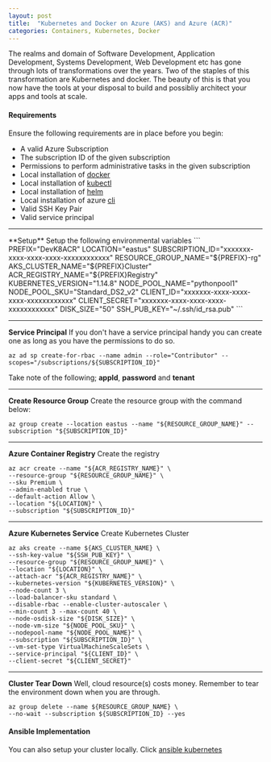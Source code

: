 ```yaml
---
layout: post
title:  "Kubernetes and Docker on Azure (AKS) and Azure (ACR)"
categories: Containers, Kubernetes, Docker
---
```


The realms and domain of Software Development,  Application Development, Systems Development, Web Development etc has gone through lots
of transformations over the years. Two of the staples of this transformation are Kubernetes and docker. The beauty of this is that you
now have the tools at your disposal to build and possibliy architect your apps and tools at scale. 

#### **Requirements**
Ensure the following requirements are in place before you begin:

* A valid Azure Subscription
* The subscription ID of the given subscription
* Permissions to perform administrative tasks in the given subscription 
* Local installation of [docker](https://docs.docker.com/install)
* Local installation of [kubectl](https://kubernetes.io/docs/tasks/tools/install-kubectl)
* Local installation of [helm](https://helm.sh/docs/intro/install)
* Local installation of azure [cli](https://docs.microsoft.com/en-us/cli/azure/install-azure-cli?view=azure-cli-latest)
* Valid SSH Key Pair
* Valid service principal 

<hr>
**Setup**
Setup the following environmental variables
```
PREFIX="DevK8ACR"
LOCATION="eastus"
SUBSCRIPTION_ID="xxxxxxx-xxxx-xxxx-xxxx-xxxxxxxxxxxx"
RESOURCE_GROUP_NAME="${PREFIX}-rg"
AKS_CLUSTER_NAME="${PREFIX}Cluster"
ACR_REGISTRY_NAME="${PREFIX}Registry"
KUBERNETES_VERSION="1.14.8"
NODE_POOL_NAME="pythonpool1"
NODE_POOL_SKU="Standard_DS2_v2"
CLIENT_ID="xxxxxxx-xxxx-xxxx-xxxx-xxxxxxxxxxxx"
CLIENT_SECRET="xxxxxxx-xxxx-xxxx-xxxx-xxxxxxxxxxxx"
DISK_SIZE="50"
SSH_PUB_KEY="~/.ssh/id_rsa.pub"
```
<hr>

**Service Principal**
If you don't have a service principal handy you can create one as long as you have the permissions to do so.
```
az ad sp create-for-rbac --name admin --role="Contributor" --scopes="/subscriptions/${SUBSCRIPTION_ID}"
```
Take note of the following; **appId**, **password** and **tenant**
<hr>

**Create Resource Group**
Create the resource group with the command below:
```
az group create --location eastus --name "${RESOURCE_GROUP_NAME}" --subscription "${SUBSCRIPTION_ID}"
```
<hr>

**Azure Container Registry**
Create the registry
```
az acr create --name "${ACR_REGISTRY_NAME}" \
--resource-group "${RESOURCE_GROUP_NAME}" \
--sku Premium \
--admin-enabled true \
--default-action Allow \
--location "${LOCATION}" \
--subscription "${SUBSCRIPTION_ID}" 
```
<hr>


**Azure Kubernetes Service**
Create Kubernetes Cluster
```
az aks create --name ${AKS_CLUSTER_NAME} \
--ssh-key-value "${SSH_PUB_KEY}" \
--resource-group "${RESOURCE_GROUP_NAME}" \
--location "${LOCATION}" \
--attach-acr "${ACR_REGISTRY_NAME}" \
--kubernetes-version "${KUBERNETES_VERSION}" \
--node-count 3 \
--load-balancer-sku standard \
--disable-rbac --enable-cluster-autoscaler \
--min-count 3 --max-count 40 \
--node-osdisk-size "${DISK_SIZE}" \
--node-vm-size "${NODE_POOL_SKU}" \
--nodepool-name "${NODE_POOL_NAME}" \
--subscription "${SUBSCRIPTION_ID}" \
--vm-set-type VirtualMachineScaleSets \
--service-principal "${CLIENT_ID}" \
--client-secret "${CLIENT_SECRET}"
```
<hr>


**Cluster Tear Down**
Well, cloud resource(s) costs money. Remember to tear the environment down when you are through.
```
az group delete --name ${RESOURCE_GROUP_NAME} \
--no-wait --subscription ${SUBSCRIPTION_ID} --yes
```




#### **Ansible Implementation**
You can also setup your cluster locally. Click [ansible kubernetes](https://github.com/uonyekwuluje/ansible-kubernetes)
